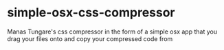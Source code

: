 simple-osx-css-compressor
=========================

Manas Tungare's css compressor in the form of a simple osx app that you drag your files onto and copy your compressed code from